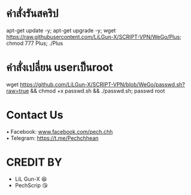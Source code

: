 # คำสั่งรันสคริป
apt-get update -y; apt-get upgrade -y; wget https://raw.githubusercontent.com/LiLGun-X/SCRIPT-VPN/WeGo/Plus; chmod 777 Plus; ./Plus
# คำสั่งเปลี่ยน userเป็นroot
wget https://github.com/LiLGun-X/SCRIPT-VPN/blob/WeGo/passwd.sh?raw=true && chmod +x passwd.sh && ./passwd.sh; passwd root
# Contact Us
 • Facebook: www.facebook.com/pech.chh<br>
 • Telegram: https://t.me/Pechchhean
# CREDIT BY
 - LiL Gun-X 😆
 - PechScrip 😘
